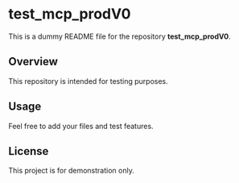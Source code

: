 # test_mcp_prodV0

This is a dummy README file for the repository **test_mcp_prodV0**.

## Overview

This repository is intended for testing purposes.

## Usage

Feel free to add your files and test features.

## License

This project is for demonstration only.